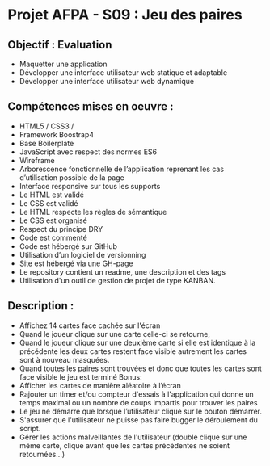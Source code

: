 # Projet AFPA - S09 : Jeu des paires

## Objectif : Evaluation
- Maquetter une application
- Développer une interface utilisateur web statique et adaptable
- Développer une interface utilisateur web dynamique

## Compétences mises en oeuvre : 
- HTML5 / CSS3 / 
- Framework Boostrap4
- Base Boilerplate
- JavaScript avec respect des normes ES6
- Wireframe
- Arborescence fonctionnelle de l’application reprenant les cas d’utilisation possible de la page
- Interface responsive sur tous les supports
- Le HTML est validé
- Le CSS est validé
- Le HTML respecte les règles de sémantique
- Le CSS est organisé
- Respect du principe DRY
- Code est commenté
- Code est hébergé sur GitHub
- Utilisation d’un logiciel de versionning
- Site est hébergé via une GH-page
- Le repository contient un readme, une description et des tags
- Utilisation d'un outil de gestion de projet de type KANBAN.

## Description : 
- Affichez 14 cartes face cachée sur l'écran
- Quand le joueur clique sur une carte celle-ci se retourne,
- Quand le joueur clique sur une deuxième carte si elle est identique à la précédente les deux cartes restent face visible autrement les cartes sont à nouveau masquées.
- Quand toutes les paires sont trouvées et donc que toutes les cartes sont face visible le jeu est terminé
Bonus:
- Afficher les cartes de manière aléatoire à l’écran
- Rajouter un timer et/ou compteur d'essais à l'application qui donne un temps maximal ou un nombre de coups impartis pour trouver les paires
- Le jeu ne démarre que lorsque l’utilisateur clique sur le bouton démarrer.
- S'assurer que l'utilisateur ne puisse pas faire bugger le déroulement du script.
- Gérer les actions malveillantes de l'utilisateur (double clique sur une même carte, clique avant que les cartes précédentes ne soient retournées...)
